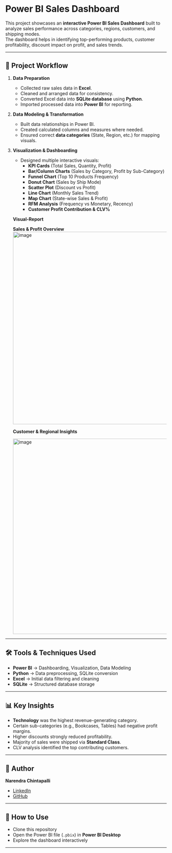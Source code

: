 # Power BI Sales Dashboard

This project showcases an **interactive Power BI Sales Dashboard** built to analyze sales performance across categories, regions, customers, and shipping modes.  
The dashboard helps in identifying top-performing products, customer profitability, discount impact on profit, and sales trends.

---

## 🚀 Project Workflow
1. **Data Preparation**
   - Collected raw sales data in **Excel**.  
   - Cleaned and arranged data for consistency.  
   - Converted Excel data into **SQLite database** using **Python**.  
   - Imported processed data into **Power BI** for reporting.  

2. **Data Modeling & Transformation**
   - Built data relationships in Power BI.  
   - Created calculated columns and measures where needed.  
   - Ensured correct **data categories** (State, Region, etc.) for mapping visuals.  

3. **Visualization & Dashboarding**
   - Designed multiple interactive visuals:  
     - **KPI Cards** (Total Sales, Quantity, Profit)  
     - **Bar/Column Charts** (Sales by Category, Profit by Sub-Category)  
     - **Funnel Chart** (Top 10 Products Frequency)  
     - **Donut Chart** (Sales by Ship Mode)  
     - **Scatter Plot** (Discount vs Profit)  
     - **Line Chart** (Monthly Sales Trend)  
     - **Map Chart** (State-wise Sales & Profit)  
     - **RFM Analysis** (Frequency vs Monetary, Recency)  
     - **Customer Profit Contribution & CLV%**

   **Visual-Report**

    **Sales & Profit Overview**
     <img width="1128" height="602" alt="image" src="https://github.com/user-attachments/assets/1792344b-2895-41db-ae70-ff19c94ecfb6" />


    **Customer & Regional Insights**
   
     <img width="1132" height="611" alt="image" src="https://github.com/user-attachments/assets/8dd8ebf2-be60-4108-8748-45ab43fc7658" />



---

## 🛠️ Tools & Techniques Used
- **Power BI** → Dashboarding, Visualization, Data Modeling  
- **Python** → Data preprocessing, SQLite conversion  
- **Excel** → Initial data filtering and cleaning  
- **SQLite** → Structured database storage  

---

## 📊 Key Insights
- **Technology** was the highest revenue-generating category.  
- Certain sub-categories (e.g., Bookcases, Tables) had negative profit margins.  
- Higher discounts strongly reduced profitability.  
- Majority of sales were shipped via **Standard Class**.  
- CLV analysis identified the top contributing customers.  

---

## 👤 Author
**Narendra Chintapalli**  
- [LinkedIn](https://www.linkedin.com/in/narendra27)  
- [GitHub](https://github.com/NarendraChintapalli)
  
---

## 📌 How to Use
- Clone this repository  
- Open the Power BI file (`.pbix`) in **Power BI Desktop**  
- Explore the dashboard interactively  

---
